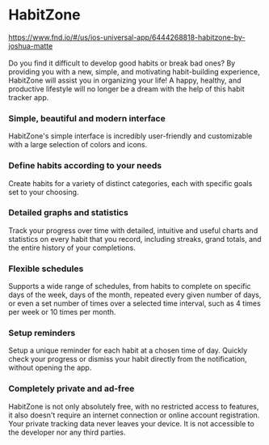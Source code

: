 # HabitZone

https://www.fnd.io/#/us/ios-universal-app/6444268818-habitzone-by-joshua-matte
<br><br>
Do you find it difficult to develop good habits or break bad ones? By providing you with a new, simple, and motivating habit-building experience, HabitZone will assist you in organizing your life! A happy, healthy, and productive lifestyle will no longer be a dream with the help of this habit tracker app.<br>

### Simple, beautiful and modern interface<br>
HabitZone's simple interface is incredibly user-friendly and customizable with a large selection of colors and icons.<br>

### Define habits according to your needs<br>
Create habits for a variety of distinct categories, each with specific goals set to your choosing.<br>

### Detailed graphs and statistics<br>
Track your progress over time with detailed, intuitive and useful charts and statistics on every habit that you record, including streaks, grand totals, and the entire history of your completions.<br>

### Flexible schedules<br>
Supports a wide range of schedules, from habits to complete on specific days of the week, days of the month, repeated every given number of days, or even a set number of times over a selected time interval, such as 4 times per week or 10 times per month.<br>

### Setup reminders<br>
Setup a unique reminder for each habit at a chosen time of day. Quickly check your progress or dismiss your habit directly from the notification, without opening the app.<br>

### Completely private and ad-free<br>
HabitZone is not only absolutely free, with no restricted access to features, it also doesn't require an internet connection or online account registration. Your private tracking data never leaves your device. It is not accessible to the developer nor any third parties.
